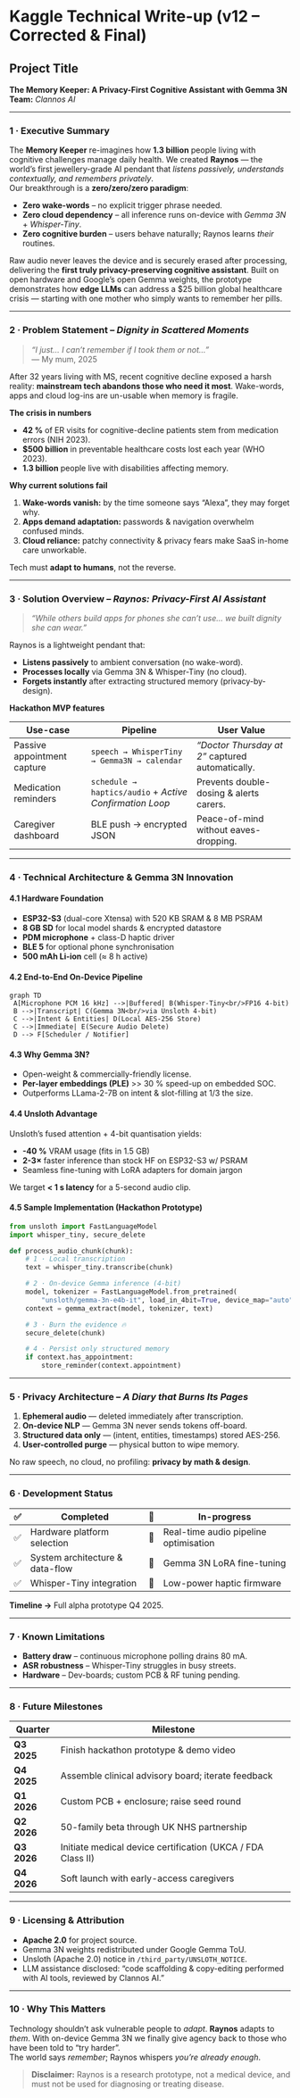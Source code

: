 # Kaggle Technical Write-up (v12 – Corrected & Final)

## Project Title  
**The Memory Keeper: A Privacy-First Cognitive Assistant with Gemma 3N**  
**Team:** *Clannos AI*

---

### 1 · Executive Summary
The **Memory Keeper** re-imagines how **1.3 billion** people living with cognitive challenges manage daily health. We created **Raynos** — the world’s first jewellery-grade AI pendant that *listens passively, understands contextually, and remembers privately*.  
Our breakthrough is a **zero/zero/zero paradigm**:

* **Zero wake-words** – no explicit trigger phrase needed.  
* **Zero cloud dependency** – all inference runs on-device with *Gemma 3N* + *Whisper-Tiny*.  
* **Zero cognitive burden** – users behave naturally; Raynos learns *their* routines.

Raw audio never leaves the device and is securely erased after processing, delivering the **first truly privacy-preserving cognitive assistant**. Built on open hardware and Google’s open Gemma weights, the prototype demonstrates how **edge LLMs** can address a \$25 billion global healthcare crisis — starting with one mother who simply wants to remember her pills.

---

### 2 · Problem Statement – *Dignity in Scattered Moments*
> *“I just… I can’t remember if I took them or not…”*  
> — My mum, 2025

After 32 years living with MS, recent cognitive decline exposed a harsh reality: **mainstream tech abandons those who need it most**. Wake-words, apps and cloud log-ins are un-usable when memory is fragile.

**The crisis in numbers**

* **42 %** of ER visits for cognitive-decline patients stem from medication errors (NIH 2023).  
* **\$500 billion** in preventable healthcare costs lost each year (WHO 2023).  
* **1.3 billion** people live with disabilities affecting memory.

**Why current solutions fail**

1. **Wake-words vanish:** by the time someone says “Alexa”, they may forget why.  
2. **Apps demand adaptation:** passwords & navigation overwhelm confused minds.  
3. **Cloud reliance:** patchy connectivity & privacy fears make SaaS in-home care unworkable.

Tech must **adapt to humans**, not the reverse.

---

### 3 · Solution Overview – *Raynos: Privacy-First AI Assistant*
> *“While others build apps for phones she can’t use… we built dignity she can wear.”*

Raynos is a lightweight pendant that:

* **Listens passively** to ambient conversation (no wake-word).  
* **Processes locally** via Gemma 3N & Whisper-Tiny (no cloud).  
* **Forgets instantly** after extracting structured memory (privacy-by-design).

**Hackathon MVP features**

| Use-case | Pipeline | User Value |
|----------|----------|------------|
| Passive appointment capture | `speech → WhisperTiny → Gemma3N → calendar` | *“Doctor Thursday at 2”* captured automatically. |
| Medication reminders | `schedule → haptics/audio` + *Active Confirmation Loop* | Prevents double-dosing & alerts carers. |
| Caregiver dashboard | BLE push → encrypted JSON | Peace-of-mind without eaves-dropping. |

---

### 4 · Technical Architecture & Gemma 3N Innovation

#### 4.1 Hardware Foundation
* **ESP32-S3** (dual-core Xtensa) with 520 KB SRAM & 8 MB PSRAM  
* **8 GB SD** for local model shards & encrypted datastore  
* **PDM microphone** + class-D haptic driver  
* **BLE 5** for optional phone synchronisation  
* **500 mAh Li-ion** cell (≈ 8 h active)

#### 4.2 End-to-End On-Device Pipeline
```mermaid
graph TD
 A[Microphone PCM 16 kHz] -->|Buffered| B(Whisper-Tiny<br/>FP16 4-bit)
 B -->|Transcript| C(Gemma 3N<br/>via Unsloth 4-bit)
 C -->|Intent & Entities| D(Local AES-256 Store)
 C -->|Immediate| E(Secure Audio Delete)
 D --> F[Scheduler / Notifier]
```

#### 4.3 Why Gemma 3N?
* Open-weight & commercially-friendly license.  
* **Per-layer embeddings (PLE)** >> 30 % speed-up on embedded SOC.  
* Outperforms LLama-2-7B on intent & slot-filling at 1/3 the size.

#### 4.4 Unsloth Advantage
Unsloth’s fused attention + 4-bit quantisation yields:

* **-40 %** VRAM usage (fits in 1.5 GB)  
* **2-3×** faster inference than stock HF on ESP32-S3 w/ PSRAM  
* Seamless fine-tuning with LoRA adapters for domain jargon

We target **< 1 s latency** for a 5-second audio clip.

#### 4.5 Sample Implementation (Hackathon Prototype)
```python
from unsloth import FastLanguageModel
import whisper_tiny, secure_delete

def process_audio_chunk(chunk):
    # 1 · Local transcription
    text = whisper_tiny.transcribe(chunk)

    # 2 · On-device Gemma inference (4-bit)
    model, tokenizer = FastLanguageModel.from_pretrained(
        "unsloth/gemma-3n-e4b-it", load_in_4bit=True, device_map="auto")
    context = gemma_extract(model, tokenizer, text)

    # 3 · Burn the evidence 🔥
    secure_delete(chunk)

    # 4 · Persist only structured memory
    if context.has_appointment:
        store_reminder(context.appointment)
```

---

### 5 · Privacy Architecture – *A Diary that Burns Its Pages*
1. **Ephemeral audio** — deleted immediately after transcription.  
2. **On-device NLP** — Gemma 3N never sends tokens off-board.  
3. **Structured data only** — (intent, entities, timestamps) stored AES-256.  
4. **User-controlled purge** — physical button to wipe memory.

No raw speech, no cloud, no profiling: **privacy by math & design**.

---

### 6 · Development Status
| ✅ | Completed | 🔄 | In-progress |
|----|-----------|---|-------------|
| ✅ | Hardware platform selection | 🔄 | Real-time audio pipeline optimisation |
| ✅ | System architecture & data-flow | 🔄 | Gemma 3N LoRA fine-tuning |
| ✅ | Whisper-Tiny integration | 🔄 | Low-power haptic firmware |

**Timeline →** Full alpha prototype Q4 2025.

---

### 7 · Known Limitations
* **Battery draw** – continuous microphone polling drains 80 mA.  
* **ASR robustness** – Whisper-Tiny struggles in busy streets.  
* **Hardware** – Dev-boards; custom PCB & RF tuning pending.

---

### 8 · Future Milestones
| Quarter | Milestone |
|---------|-----------|
| **Q3 2025** | Finish hackathon prototype & demo video |
| **Q4 2025** | Assemble clinical advisory board; iterate feedback |
| **Q1 2026** | Custom PCB + enclosure; raise seed round |
| **Q2 2026** | 50-family beta through UK NHS partnership |
| **Q3 2026** | Initiate medical device certification (UKCA / FDA Class II) |
| **Q4 2026** | Soft launch with early-access caregivers |

---

### 9 · Licensing & Attribution
* **Apache 2.0** for project source.  
* Gemma 3N weights redistributed under Google Gemma ToU.  
* Unsloth (Apache 2.0) notice in `/third_party/UNSLOTH_NOTICE`.  
* LLM assistance disclosed: “code scaffolding & copy-editing performed with AI tools, reviewed by Clannos AI.”

---

### 10 · Why This Matters
Technology shouldn’t ask vulnerable people to *adapt*. **Raynos** adapts to *them*. With on-device Gemma 3N we finally give agency back to those who have been told to “try harder”.  
The world says *remember*; Raynos whispers *you’re already enough*.

> **Disclaimer:** Raynos is a research prototype, not a medical device, and must not be used for diagnosing or treating disease.


